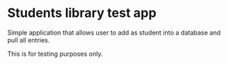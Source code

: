 # Students library test app

Simple application that allows user to add as student into a database and pull all entries.

This is for testing purposes only.